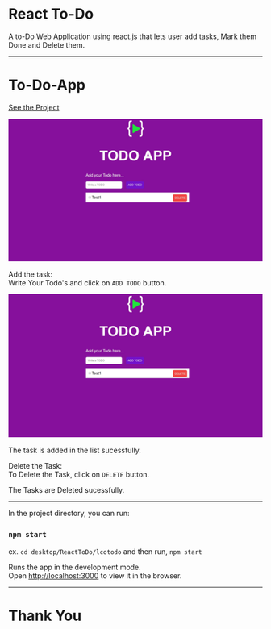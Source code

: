 # React To-Do

A to-Do Web Application using react.js that lets user add tasks, Mark them Done and Delete them.

---

# To-Do-App

[See the Project](https://github.com/IamVaibhavsar/React-To-Do "React-To-Do")

![Start](https://github.com/IamVaibhavsar/React-To-Do/blob/master/start.jpg "Start")

Add the task:<br>
Write Your Todo's and click on `ADD TODO` button.

![Added](https://github.com/IamVaibhavsar/React-To-Do/blob/master/added.jpg "Added")

The task is added in the list sucessfully.

Delete the Task: <br>
To Delete the Task, click on `DELETE` button.

The Tasks are Deleted sucessfully.

---

In the project directory, you can run:

### `npm start`

ex. `cd desktop/ReactToDo/lcotodo`
and then run, `npm start`

Runs the app in the development mode.<br>
Open [http://localhost:3000](http://localhost:3000) to view it in the browser.

---
# Thank You
